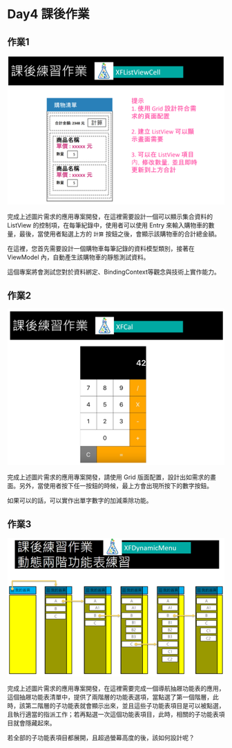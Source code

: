 # Day4 課後作業

## 作業1

![](HomeworkImages/HW6.png) 

完成上述圖片需求的應用專案開發，在這裡需要設計一個可以顯示集合資料的 ListView 的控制項，在每筆紀錄中，使用者可以使用 Entry 來輸入購物車的數量，最後，當使用者點選上方的 `計算` 按鈕之後，會顯示該購物車的合計總金額。

在這裡，您首先需要設計一個購物車每筆記錄的資料模型類別，接著在 ViewModel 內，自動產生該購物車的靜態測試資料。

這個專案將會測試您對於資料綁定、BindingContext等觀念與技術上實作能力。

## 作業2

![](HomeworkImages/HW7.png) 

完成上述圖片需求的應用專案開發，請使用 Grid 版面配置，設計出如需求的畫面。另外，當使用者按下任一按鈕的時候，最上方會出現所按下的數字按鈕。

如果可以的話，可以實作出單字數字的加減乘除功能。

## 作業3

![](HomeworkImages/HW71.png)

完成上述圖片需求的應用專案開發，在這裡需要完成一個導航抽屜功能表的應用，這個抽屜功能表清單中，提供了兩階層的功能表選項，當點選了第一個階層，此時，該第二階層的子功能表就會顯示出來，並且這些子功能表項目是可以被點選，且執行適當的指派工作；若再點選一次這個功能表項目，此時，相關的子功能表項目就會隱藏起來。

若全部的子功能表項目都展開，且超過螢幕高度的後，該如何設計呢？
